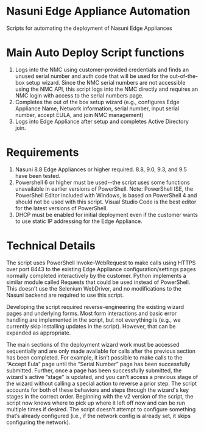 # Nasuni Edge Appliance Automation
 Scripts for automating the deployment of Nasuni Edge Appliances

# Main Auto Deploy Script functions
1. Logs into the NMC using customer-provided credentials and finds an unused serial number and auth code that will be used for the out-of-the-box setup wizard. Since the NMC serial numbers are not accessible using the NMC API, this script logs into the NMC directly and requires an NMC login with access to the serial numbers page.
2. Completes the out of the box setup wizard (e.g., configures Edge Appliance Name, Network information, serial number, input serial number, accept EULA, and join NMC management)
3. Logs into Edge Appliance after setup and completes Active Directory join.

# Requirements
1. Nasuni 8.8 Edge Appliances or higher required. 8.8, 9.0, 9.3, and 9.5 have been tested.
2. Powershell 6 or higher must be used--the script uses some functions unavailable in earlier versions of PowerShell. Note: PowerShell ISE, the PowerShell Editor included with Windows, is based on PowerShell 4 and should not be used with this script. Visual Studio Code is the best editor for the latest versions of PowerShell.
3. DHCP must be enabled for initial deployment even if the customer wants to use static IP addressing for the Edge Appliance.

# Technical Details
The script uses PowerShell Invoke-WebRequest to make calls using HTTPS over port 8443 to the existing Edge Appliance configuration/settings pages normally completed interactively by the customer. Python implements a similar module called Requests that could be used instead of PowerShell. This doesn’t use the Selenium WebDriver, and no modifications to the Nasuni backend are required to use this script.

Developing the script required reverse-engineering the existing wizard pages and underlying forms. Most form interactions and basic error handling are implemented in the script, but not everything is (e.g., we currently skip installing updates in the script). However, that can be expanded as appropriate.

The main sections of the deployment wizard work must be accessed sequentially and are only made available for calls after the previous section has been completed. For example, it isn’t possible to make calls to the “Accept Eula” page until the “Serial Number” page has been successfully submitted. Further, once a page has been successfully submitted, the wizard's active “stage” is updated, and you can’t access a previous stage of the wizard without calling a special action to reverse a prior step. The script accounts for both of these behaviors and steps through the wizard's key stages in the correct order. Beginning with the v2 version of the script, the script now knows where to pick up where it left off now and can be run multiple times if desired. The script doesn’t attempt to configure something that’s already configured (i.e., if the network config is already set, it skips configuring the network).
